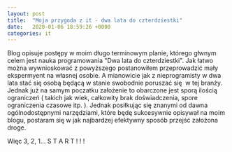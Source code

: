```yaml
---
layout: post
title:  "Moja przygoda z it - dwa lata do czterdziestki"
date:   2020-01-06 18:59:26 +0000
categories: it
---
```

Blog opisuje postępy w moim długo terminowym planie, którego głwnym celem jest nauka programowania
"Dwa lata do czterdziestki". Jak łatwo można wywnioskować z powyższego postanowiłem przeprowadzić mały
ekspermyent na własnej osobie. A mianowicie jak z nieprogramisty w dwa lata stać się osobą
będącą w stanie swobodnie poruszać się  w tej branży. Jednak już na samym poczatku założenie to obarczone jest
sporą ilością ograniczeń ( takich jak wiek, całkowity brak doświadczenia, spore ograniczenia czasowe itp. ).
Jednak posiłkując się znanymi od dawna ogólnodostępnymi narzędziami, które będę sukcesywnie opisywał na moim blogu,
postaram się w jak najbardzej efektywny sposób przejść założona droge.

Więc 3, 2, 1... S T A R T ! ! !

